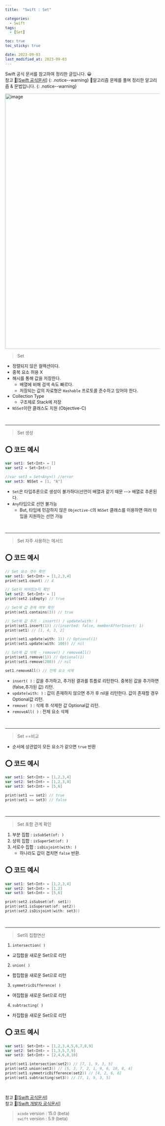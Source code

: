 ```yaml
---
title:  "Swift : Set" 

categories:
  - Swift
tags:
  - [Set]

toc: true
toc_sticky: true

date: 2023-09-03
last_modified_at: 2023-09-03
---
```

Swift 공식 문서를 참고하여 정리한 글입니다. 😀    
참고 [🍎[Swift 공식문서]](https://www.swift.org/documentation/)
{: .notice--warning}
🍏알고리즘 문제를 풀며 정리한 알고리즘 & 문법입니다.
{: .notice--warning}

<img width="830" alt="image" src="https://github.com/iOS-Dev-Hyun/iOS-Dev-Hyun.github.io/assets/142004247/fc850b07-4201-470d-80bf-57b43bf72b3a">


>Set

- 정렬되지 않은 컬렉션이다.
- 중복 요소 허용 X
- 해시를 통해 값을 저장한다.
    - 배열에 비해 검색 속도 빠르다.
    - 저장되는 값의 자료형은 `Hashable` 프로토콜 준수하고 있어야 한다.
- Collection Type
    - 구조체로 Stack에 저장
- `NSSet`이란 클래스도 지원 (Objective-C)

<br>

---

> Set 생성

## ⭕️ 코드 예시
```swift
var set1: Set<Int> = []
var set2 = Set<Int>()

//var set3 = Set<Any>() //error
var set3: NSSet = [1, "A"]
```

- `Set`은 타입추론으로 생성이 불가하다(선언이 배열과 같기 때문 --> 배열로 추론된다.
- `Any`타입으로 선언 불가능 
    - But, 타입에 민감하지 않은 `Objective-C`의 `NSSet` 클래스를 이용하면 여러 타입을 지원하는 선언 가능

<br>

---

>Set 자주 사용하는 메서드

## ⭕️ 코드 예시
```swift
// Set 요소 갯수 확인
var set1: Set<Int> = [1,2,3,4]
print(set1.count) // 4

// Set이 비어있는지 확인
let set2: Set<Int> = []
print(set2.isEmpty) // true

// Set에 값 존재 여부 확인
print(set1.contains(3)) // true

// Set에 값 추가 - insert() / update(with: )
print(set1.insert(1)) //(inserted: false, memberAfterInsert: 1)
print(set1) // [1, 4, 3, 2]

print(set1.update(with: 1)) // Optional(1)
print(set1.update(with: 100)) // nil

// Set에 값 삭제 - remove() / removeAll()
print(set1.remove(1)) // Optional(1)
print(set1.remove(200)) // nil

set1.removeAll() // 전체 요소 삭제
```

- `insert( )` : 값을 추가하고, 추가된 결과를 튜플로 리턴한다. 중복된 값을 추가하면 (false,추가된 값) 리턴.
- `update(with: )` : 값이 존재하지 않으면 추가 후 nil을 리턴한다. 값이 존재할 경우 Optional값 리턴.
- `remove( )` : 삭제 후 삭제한 값 Optional값 리턴.
- `removeAll( )` : 전체 요소 삭제

<br>

---

>Set ==비교
 
- 순서에 상관없이 모든 요소가 같으면 `true` 반환

## ⭕️ 코드 예시
```swift
var set1: Set<Int> = [1,2,3,4]
var set2: Set<Int> = [1,2,3,4]
var set3: Set<Int> = [5,6]

print(set1 == set2) // true
print(set1 == set3) // false
```

<br>

---

>Set 포함 관계 확인

1. 부분 집합 : `isSubSet(of: )`
2. 상위 집합 : `isSuperSet(of: )`
3. 서로수 집합 : `isDisjoint(with: )`
    - 하나라도 값이 겹치면 `false` 반환.

## ⭕️ 코드 예시
```swift
var set1: Set<Int> = [1,2,3,4]
var set2: Set<Int> = [1,2]
var set3: Set<Int> = [5,6]

print(set2.isSubset(of: set1))
print(set1.isSuperset(of: set2))
print(set2.isDisjoint(with: set3))
```

<br>

---

>Set의 집합연산

1. `intersection( )`
- 교집합을 새로운 Set으로 리턴
2. `union( )`
- 합집합을 새로운 Set으로 리턴
3. `symmetricDifference( )`
- 여집합을 새로운 Set으로 리턴
4. `subtracting( )`
- 차집합을 새로운 Set으로 리턴

## ⭕️ 코드 예시
```swift
var set1: Set<Int> = [1,2,3,4,5,6,7,8,9]
var set2: Set<Int> = [1,3,5,7,9]
var set3: Set<Int> = [2,4,6,8,10]

print(set1.intersection(set2)) // [7, 1, 9, 3, 5]
print(set2.union(set3)) // [5, 3, 7, 2, 1, 9, 6, 10, 8, 4]
print(set1.symmetricDifference(set2)) // [4, 2, 6, 8]
print(set1.subtracting(set3)) // [7, 1, 9, 3, 5]
```


<br>

참고 [🍎[Swift 공식문서]](https://www.swift.org/documentation/)   
참고 [🍎[Swift 개발자 공식문서]](https://developer.apple.com/documentation/swift)
<br>
>`xcode` version : 15.0 (beta)   
`swift` version : 5.9 (beta)